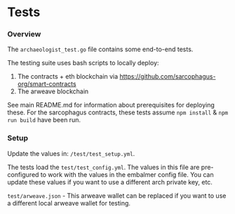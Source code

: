 # Tests

### Overview
The `archaeologist_test.go` file contains some end-to-end tests.

The testing suite uses bash scripts to locally deploy:
1. The contracts + eth blockchain via https://github.com/sarcophagus-org/smart-contracts
2. The arweave blockchain

See main README.md for information about prerequisites for deploying these.
For the sarcophagus contracts, these tests assume `npm install` & `npm run build` have been run.

### Setup
Update the values in: `/test/test_setup.yml`.

The tests load the `test/test_config.yml`. 
The values in this file are pre-configured to work with the values in the embalmer config file. 
You can update these values if you want to use a different arch private key, etc.

`test/arweave.json` - This arweave wallet can be replaced if you want to use a different local arweave wallet for testing.

